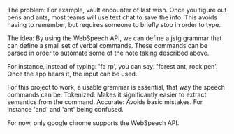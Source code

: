 The problem:
For example, vault encounter of last wish. Once you figure out pens and ants, most teams will use text chat to save the info. This avoids having to remember, but requires someone to briefly stop in order to type.

The idea:
By using the WebSpeech API, we can define a jsfg grammar that can define a small set of verbal commands. These commands can be parsed in order to automate some of the note taking described above.

For instance, instead of typing: 'fa rp', you can say: 'forest ant, rock pen'. Once the app hears it, the input can be used.

For this project to work, a usable grammar is essential, that way the speech commands can be:
  Tokenized: Makes it significantly easier to extract semantics from the command.
  Accurate: Avoids basic mistakes. For instance 'and' and 'ant' being confused.

For now, only google chrome supports the WebSpeech API.
